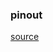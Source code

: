 
### pinout
[source](https://etkilesimliogrenme.com/uploads/images/2021/05/image_750x_608ff0faba267.jpg)
